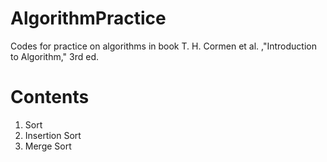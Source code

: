 # AlgorithmPractice
Codes for practice on algorithms in book T. H. Cormen et al. ,"Introduction to Algorithm," 3rd ed.

# Contents
1. Sort
  1. Insertion Sort
  2. Merge Sort
